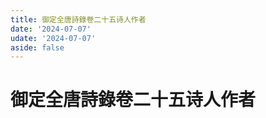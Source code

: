 ```yaml
---
title: 御定全唐詩錄卷二十五诗人作者
date: '2024-07-07'
udate: '2024-07-07'
aside: false
---
```

# 御定全唐詩錄卷二十五诗人作者

<AuthorPage :authorMap="authorMap" :chapternum="25" />

<script setup>
const chapter = '卷二十五';
import authorMap from '/data/qtsl/卷二十五/author.json'
</script>
